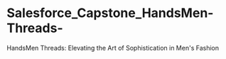 # Salesforce_Capstone_HandsMen-Threads-
HandsMen Threads: Elevating the Art of Sophistication in Men's Fashion
